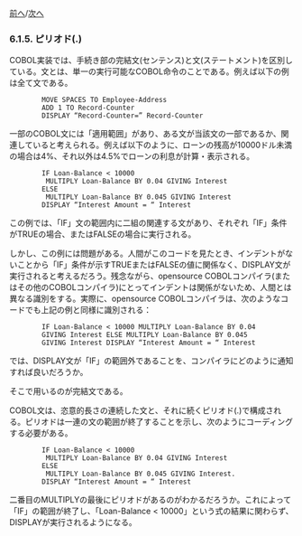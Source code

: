 <!--navi start-->
[前へ](6-1-4-2.md)/[次へ](6-1-6.md)
<!--navi end-->
### 6.1.5. ピリオド(.)

COBOL実装では、手続き部の完結文(センテンス)と文(ステートメント)を区別している。文とは、単一の実行可能なCOBOL命令のことである。例えば以下の例は全て文である。

```
        MOVE SPACES TO Employee-Address
        ADD 1 TO Record-Counter
        DISPLAY “Record-Counter=” Record-Counter
```

一部のCOBOL文には「適用範囲」があり、ある文が当該文の一部であるか、関連していると考えられる。例えば以下のように、ローンの残高が10000ドル未満の場合は4%、それ以外は4.5%でローンの利息が計算・表示される。

```
        IF Loan-Balance < 10000
         MULTIPLY Loan-Balance BY 0.04 GIVING Interest
        ELSE
         MULTIPLY Loan-Balance BY 0.045 GIVING Interest
        DISPLAY “Interest Amount = “ Interest
```

この例では、「IF」文の範囲内に二組の関連する文があり、それぞれ「IF」条件がTRUEの場合、またはFALSEの場合に実行される。

しかし、この例には問題がある。人間がこのコードを見たとき、インデントがないことから「IF」条件が示すTRUEまたはFALSEの値に関係なく、DISPLAY文が実行されると考えるだろう。残念ながら、opensource COBOLコンパイラ(またはその他のCOBOLコンパイラ)にとってインデントは関係がないため、人間とは異なる識別をする。実際に、opensource COBOLコンパイラは、次のようなコードでも上記の例と同様に識別される：

```
        IF Loan-Balance < 10000 MULTIPLY Loan-Balance BY 0.04
        GIVING Interest ELSE MULTIPLY Loan-Balance BY 0.045
        GIVING Interest DISPLAY “Interest Amount = “ Interest
```

では、DISPLAY文が「IF」の範囲外であることを、コンパイラにどのように通知すれば良いだろうか。

そこで用いるのが完結文である。

COBOL文は、恣意的長さの連続した文と、それに続くピリオド(.)で構成される。ピリオドは一連の文の範囲が終了することを示し、次のようにコーディングする必要がある。
```
        IF Loan-Balance < 10000
         MULTIPLY Loan-Balance BY 0.04 GIVING Interest
        ELSE
         MULTIPLY Loan-Balance BY 0.045 GIVING Interest.
        DISPLAY “Interest Amount = “ Interest
```

二番目のMULTIPLYの最後にピリオドがあるのがわかるだろうか。これによって「IF」の範囲が終了し、「Loan-Balance < 10000」という式の結果に関わらず、DISPLAYが実行されるようになる。

